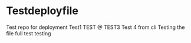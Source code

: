 # Testdeployfile
Test repo for deployment 
Test1
TEST @
TEST3
Test 4 from cli
Testing the file 
full test
testing
